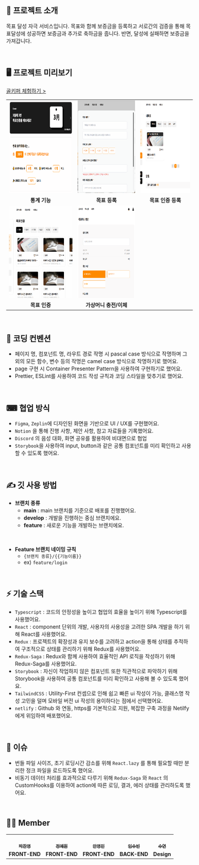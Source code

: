 ## 🥅 ****프로젝트 소개****

목표 달성 자극 서비스입니다. 목표와 함께 보증금을 등록하고 서로간의 검증을 통해 목표달성에 성공하면 보증금과 추가로 축하금을 줍니다. 반면, 달성에 실패하면 보증금을 가져갑니다. 

<br/>

## 🖥 프로젝트 미리보기

[골키퍼 체험하기 >](https://tourmaline-churros-3e62da.netlify.app/)


<table>
  <tr>
    <td align="center">
        <img src="./public/image/readme/main.gif" style="width: auto; height: 250px" alt="통계 기능"/><br />
    </td>
    <td align="center">
        <img src="./public/image/readme/goalRegist.gif" style="width: auto; height: 250px" alt=""/><br />
    </td>
    <td align="center">
        <img src="./public/image/readme/certRegist.gif" style="width: auto; height: 250px" alt=""/>
        <br />
    </td>
  </tr>
  <tr>
    <td rowspan="1" align="center">
        <b>통계 기능</b>
    </td>
    <td rowspan="1" align="center">
        <b>목표 등록</b>
    </td>
    <td rowspan="1" align="center">
        <b>목표 인증 등록</b>
    </td>
  </tr>
  <tr>
    <td align="center">
        <img src="./public/image/readme/certDetail.gif" style="width: auto; height: 250px" alt=""/>
        <br />
    </td>
    <td align="center">
        <img src="./public/image/readme/chargeMoney.gif" style="width: auto; height: 250px" alt=""/>
        <br />
    </td>
  </tr>
  <tr>
    <td rowspan="1" align="center">
        <b>목표 인증</b>
    </td>
    <td rowspan="1" align="center">
        <b>가상머니 충전/이체 </b>
    </td>
  </tr>
</table>

<br/>

## 🤙 코딩 컨벤션

- 페이지 명, 컴포넌트 명, 라우트 경로 작명 시 pascal case 방식으로 작명하며 그 외의 모든 함수, 변수 등의 작명은 camel case 방식으로 작명하기로 했어요.
- page 구현 시 Container Presenter Pattern을 사용하여 구현하기로 했어요.
- Prettier, ESLint를 사용하여 코드 작성 규칙과 코딩 스타일을 맞추기로 했어요.

<br/>

## ⌨ 협업 방식

- `Figma`, `Zeplin`에 디자인된 화면을 기반으로 UI / UX를 구현했어요.
- `Notion` 을 통해 진행 사항, 제안 사항, 참고 자료들을 기록했어요.
- `Discord` 의 음성 대화, 화면 공유를 활용하여 비대면으로 협업
- `Storybook`을 사용하여 input, button과 같은 공통 컴포넌트를 미리 확인하고 사용할 수 있도록 했어요.

<br/>

## ✍️ 깃 사용 방법

- **브랜치 종류**
    - **main** : main 브랜치를 기준으로 배포를 진행했어요.
    - **develop** : 개발을 진행하는 중심 브랜치에요.
    - **feature** : 새로운 기능을 개발하는 브랜치에요.
    
<br />

- **Feature 브랜치 네이밍 규칙**
    - `{브랜치 종류}/{{기능이름}}`
    - ex) `feature/login`

<br/>

## ⚡ 기술 스택

- `Typescript` : 코드의 안정성을 높이고 협업의 효율을 높이기 위해 Typescript를 사용했어요.
- `React` : component 단위의 개발, 사용자의 사용성을 고려한 SPA 개발을 하기 위해 React를 사용했어요.
- `Redux` : 프로젝트의 확장성과 유지 보수를 고려하고 action을 통해 상태를 추적하여 구조적으로 상태를 관리하기 위해 Redux를 사용했어요.
- `Redux-Saga` : Redux와 함께 사용하여 효율적인 API 로직을 작성하기 위해 Redux-Saga를 사용했어요.
- `Storybook` : 자신이 작업하지 않은 컴포넌트 또한 직관적으로 파악하기 위해 Storybook을 사용하여 공통 컴포넌트를 미리 확인하고 사용해 볼 수 있도록 했어요.
- `TailwindCSS` : Utility-First 컨셉으로 인해 쉽고 빠른 ui 작성이 가능, 클래스명 작성 고민을 덜며  모바일 버전 ui 작성의 용이하다는 점에서 선택했어요.
- `netlify` : Github 와 연동, https를 기본적으로 지원, 복잡한 구축 과정을 Netilfy에게 위임하여 배포했어요.

<br/>

## 🌠 이슈

- 번들 파일 사이즈, 초기 로딩시간 감소를 위해  `React.lazy` 를 통해 필요할 때만 분리한 정크 파일을 로드하도록 했어요.
- 비동기 데이터 처리를 효과적으로 다루기 위해 `Redux-Saga` 와 `React` 의 CustomHooks를 이용하여 action에 따른 로딩, 결과, 에러 상태를 관리하도록 했어요.

<br/>

## 🙋‍♂️ Member


<table>
  <tr>
    <td align="center">
      <a href="https://github.com/sancy1003">
        <img src="https://avatars.githubusercontent.com/u/55091812?v=4" width="100px;" alt=""/><br />
        <sub>
          <b>박찬영</b>
        </sub>
      </a><br />
    </td>
    <td align="center">
      <a href="https://github.com/jeongye01">
        <img src="https://avatars.githubusercontent.com/u/74299317?v=4" width="100px;" alt=""/><br />
        <sub>
          <b>정예원</b>
        </sub>
      </a><br />
    </td>
    <td align="center">
      <a href="https://github.com/ahn0min">
        <img src="https://avatars.githubusercontent.com/u/89904226?v=4" width="100px;" alt=""/>
        <br />
        <sub>
          <b>안영민</b>
        </sub>
      </a><br />
    </td>
    <td align="center">
      <a href="https://github.com/robinjoon">
        <img src="https://avatars.githubusercontent.com/u/45223837?v=4" width="100px;" alt=""/><br />
        <sub>
          <b>임수빈</b>
        </sub>
      </a><br />
    </td>
    <td align="center">
      <a href="https://github.com/suyeon39">
        <img src="https://avatars.githubusercontent.com/u/102038895?v=4" width="100px;" alt=""/><br />
        <sub>
          <b>수연</b>
        </sub>
      </a><br />
    </td>
  </tr>
  <tr>
    <td rowspan="1" align="center">
        <b>FRONT-END</b>
    </td>
    <td rowspan="1" align="center">
        <b>FRONT-END</b>
    </td>
    <td rowspan="1" align="center">
        <b>FRONT-END</b>
    </td>
    <td rowspan="1" align="center">
        <b>BACK-END</b>
    </td>
    <td rowspan="1" align="center">
        <b>Design</b>
    </td>
  </tr>
</table>
